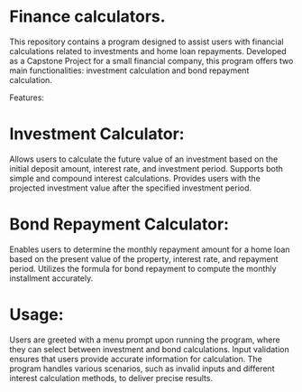 # Finance calculators.
This repository contains a program designed to assist users with financial calculations related to investments and home loan repayments. Developed as a Capstone Project for a small financial company, this program offers two main functionalities: investment calculation and bond repayment calculation.

Features:
# Investment Calculator:
Allows users to calculate the future value of an investment based on the initial deposit amount, interest rate, and investment period.
Supports both simple and compound interest calculations.
Provides users with the projected investment value after the specified investment period.

# Bond Repayment Calculator:
Enables users to determine the monthly repayment amount for a home loan based on the present value of the property, interest rate, and repayment period.
Utilizes the formula for bond repayment to compute the monthly installment accurately.

# Usage:
Users are greeted with a menu prompt upon running the program, where they can select between investment and bond calculations.
Input validation ensures that users provide accurate information for calculation.
The program handles various scenarios, such as invalid inputs and different interest calculation methods, to deliver precise results.
